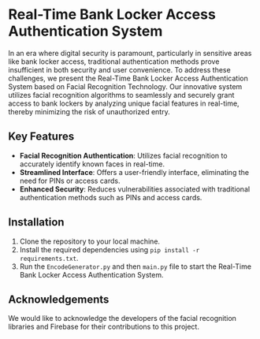 # Real-Time Bank Locker Access Authentication System

In an era where digital security is paramount, particularly in sensitive areas like bank locker access, traditional authentication methods prove insufficient in both security and user convenience. To address these challenges, we present the Real-Time Bank Locker Access Authentication System based on Facial Recognition Technology. Our innovative system utilizes facial recognition algorithms to seamlessly and securely grant access to bank lockers by analyzing unique facial features in real-time, thereby minimizing the risk of unauthorized entry.

## Key Features
- **Facial Recognition Authentication**: Utilizes facial recognition to accurately identify known faces in real-time.
- **Streamlined Interface**: Offers a user-friendly interface, eliminating the need for PINs or access cards.
- **Enhanced Security**: Reduces vulnerabilities associated with traditional authentication methods such as PINs and access cards.

## Installation
1. Clone the repository to your local machine.
2. Install the required dependencies using `pip install -r requirements.txt`.
3. Run the `EncodeGenerator.py` and then `main.py` file to start the Real-Time Bank Locker Access Authentication System.

## Acknowledgements
We would like to acknowledge the developers of the facial recognition libraries and Firebase for their contributions to this project.

